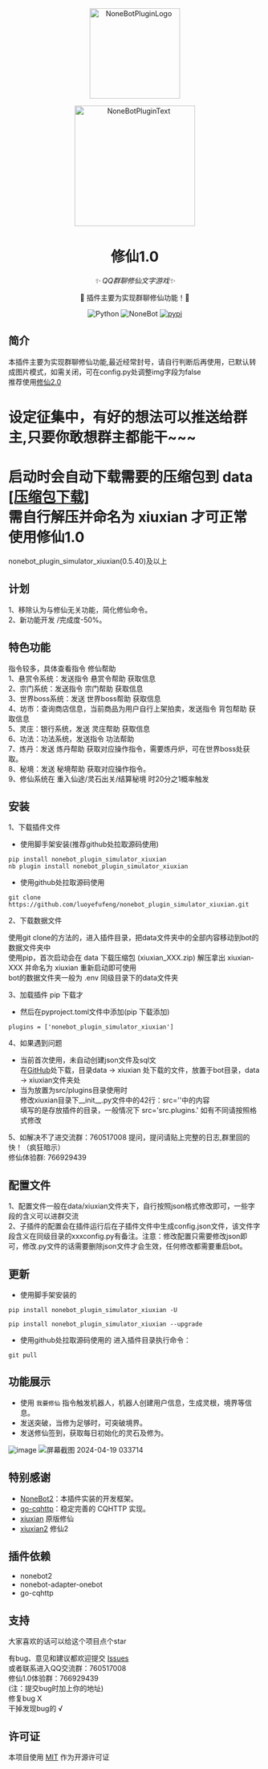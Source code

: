 <div align="center">
  <img src="https://smms.app/image/78gIAwqEJpz2Km3" width="180" height="180" alt="NoneBotPluginLogo">
  <br>
  <p><img src="https://s2.loli.net/2022/06/16/xsVUGRrkbn1ljTD.png" width="240" alt="NoneBotPluginText"></p>
</div>

<div align="center">

# 修仙1.0

_✨ QQ群聊修仙文字游戏✨_

🧬 插件主要为实现群聊修仙功能！🎉 

<p align="center">
  <img src="https://img.shields.io/badge/python-3.8+-blue.svg" alt="Python">
  <img src="https://img.shields.io/badge/nonebot-2.0.0r4+-red.svg" alt="NoneBot">
  <a href="https://pypi.org/project/nonebot_plugin_simulator_xiuxian/">
      <img src="https://img.shields.io/pypi/v/nonebot_plugin_simulator_xiuxian.svg" alt="pypi">
  </a>
</p>
</div>

## 简介

本插件主要为实现群聊修仙功能,最近经常封号，请自行判断后再使用，已默认转成图片模式，如需关闭，可在config.py处调整img字段为false<br>
推荐使用[修仙2.0](https://github.com/QingMuCat/nonebot_plugin_xiuxian_2)

# 设定征集中，有好的想法可以推送给群主,只要你敢想群主都能干~~~

# 启动时会自动下载需要的压缩包到 data  [[压缩包下载]](https://codeload.github.com/ganchengcaiyue/xiuxian/zip/refs/heads/main)<br>需自行解压并命名为 xiuxian 才可正常使用修仙1.0<br>
nonebot_plugin_simulator_xiuxian(0.5.40)及以上 

## 计划

1、移除认为与修仙无关功能，简化修仙命令。<br>
2、新功能开发 /完成度-50%。<br>

## 特色功能

  指令较多，具体查看指令 修仙帮助<br> 
  1、悬赏令系统：发送指令 悬赏令帮助 获取信息<br> 
  2、宗门系统：发送指令 宗门帮助 获取信息<br> 
  3、世界boss系统：发送 世界boss帮助 获取信息<br> 
  4、坊市：查询商店信息，当前商品为用户自行上架拍卖，发送指令 背包帮助 获取信息<br> 
  5、灵庄：银行系统，发送 灵庄帮助 获取信息<br> 
  6、功法：功法系统，发送指令 功法帮助<br> 
  7、炼丹：发送 炼丹帮助 获取对应操作指令，需要炼丹炉，可在世界boss处获取。<br> 
  8、秘境：发送 秘境帮助 获取对应操作指令。<br> 
  9、修仙系统在 重入仙途/灵石出关/结算秘境 时20分之1概率触发<br>
  
## 安装
1、下载插件文件

- 使用脚手架安装(推荐github处拉取源码使用)


```
pip install nonebot_plugin_simulator_xiuxian
nb plugin install nonebot_plugin_simulator_xiuxian
```

- 使用github处拉取源码使用

```
git clone https://github.com/luoyefufeng/nonebot_plugin_simulator_xiuxian.git
```

2、下载数据文件

使用git clone的方法的，进入插件目录，把data文件夹中的全部内容移动到bot的数据文件夹中<br>
使用pip，首次启动会在 data 下载压缩包 (xiuxian_XXX.zip) 解压拿出 xiuxian-XXX 并命名为 xiuxian 重新启动即可使用<br>
bot的数据文件夹一般为 .env 同级目录下的data文件夹

3、加载插件
pip 下载才
- 然后在pyproject.toml文件中添加(pip 下载添加)

```
plugins = ['nonebot_plugin_simulator_xiuxian']
```

4、如果遇到问题

- 当前首次使用，未自动创建json文件及sql文<br>在[GitHub](https://codeload.github.com/ganchengcaiyue/xiuxian/zip/refs/heads/main)处下载，目录data -> xiuxian
处下载的文件，放置于bot目录，data -> xiuxian文件夹处<br>
- 当为放置为src/plugins目录使用时<br>修改xiuxian目录下__init__.py文件中的42行：src=''中的内容<br>填写的是存放插件的目录，一般情况下 src='src.plugins.'  如有不同请按照格式修改

5、如解决不了进交流群：760517008 提问，提问请贴上完整的日志,群里回的快！（疯狂暗示）<br> 
   修仙体验群: 766929439

## 配置文件
1、配置文件一般在data/xiuxian文件夹下，自行按照json格式修改即可，一些字段的含义可以进群交流<br>
2、子插件的配置会在插件运行后在子插件文件中生成config.json文件，该文件字段含义在同级目录的xxxconfig.py有备注。注意：修改配置只需要修改json即可，修改.py文件的话需要删除json文件才会生效，任何修改都需要重启bot。

## 更新
- 使用脚手架安装的
```
pip install nonebot_plugin_simulator_xiuxian -U
```
```
pip install nonebot_plugin_simulator_xiuxian --upgrade
```
- 使用github处拉取源码使用的
进入插件目录执行命令：
```
git pull
```


## 功能展示

- 使用 `我要修仙` 指令触发机器人，机器人创建用户信息，生成灵根，境界等信息。
- 发送突破，当修为足够时，可突破境界。
- 发送修仙签到，获取每日初始化的灵石及修为。

![image](https://user-images.githubusercontent.com/44226600/187607785-3ea934f4-2b5c-418e-9b99-e8a8e5562125.png)
![屏幕截图 2024-04-19 033714](https://github.com/luoyefufeng/nonebot_plugin_simulator_xiuxian/assets/127736993/8519dca7-6a49-409a-a386-0a64e1faa500)

## 特别感谢

- [NoneBot2](https://github.com/nonebot/nonebot2)：本插件实装的开发框架。
- [go-cqhttp](https://github.com/Mrs4s/go-cqhttp)：稳定完善的 CQHTTP 实现。
- [xiuxian](https://github.com/s52047qwas/nonebot_plugin_xiuxian) 原版修仙
- [xiuxian2](https://github.com/QingMuCat/nonebot_plugin_xiuxian_2) 修仙2
## 插件依赖


- nonebot2
- nonebot-adapter-onebot
- go-cqhttp

## 支持

大家喜欢的话可以给这个项目点个star

有bug、意见和建议都欢迎提交 [Issues](https://github.com/luoyefufeng/nonebot_plugin_simulator_xiuxian/issues) <br>或者联系进入QQ交流群：760517008<br>修仙1.0体验群：766929439<br>(注：提交bug时加上你的地址)<br>修复bug X<br>干掉发现bug的 √<br>


## 许可证
本项目使用 [MIT](https://choosealicense.com/licenses/mit/) 作为开源许可证

